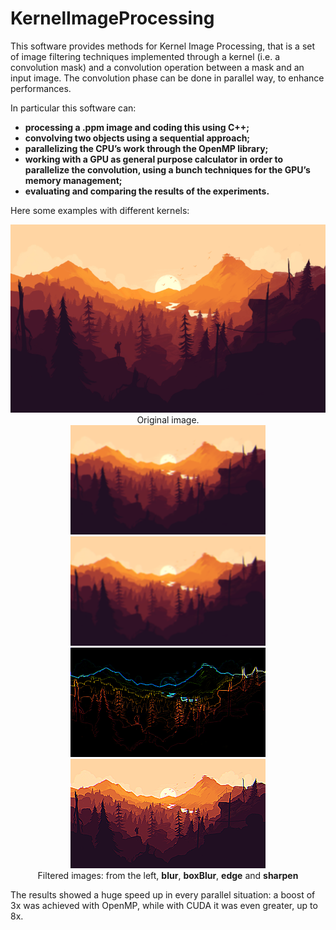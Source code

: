 # KernelImageProcessing
This software provides methods for Kernel Image Processing, that is a set 
of image filtering techniques implemented through a kernel (i.e. a convolution mask)
and a convolution operation between a mask and an input image. The convolution 
phase can be done in parallel way, to enhance performances.

In particular this software can:

- **processing a .ppm image and coding this using C++;**
- **convolving two objects using a sequential approach;**
- **parallelizing the CPU’s work through the OpenMP library;**
- **working with a GPU as general purpose calculator in order to parallelize the convolution, using a bunch techniques for the GPU’s memory management;**
- **evaluating and comparing the results of the experiments.**

Here some examples with different kernels:

<div align="center">

<img src="demoImages/ridSunset.png"/>
Original image.

</div>

<div align="center">

<div>
<img src="demoImages/sequential_blur.png"/>
<img src="demoImages/sequential_boxBlur.png"/>
<img src="demoImages/sequential_edge.png"/>
<img src="demoImages/sequential_sharpen.png"/>
</div>
Filtered images: from the left, <b>blur</b>, <b>boxBlur</b>, <b>edge</b> and <b>sharpen</b>

</div>

The results showed a huge speed up in every parallel
situation: a boost of 3x was achieved with OpenMP, while
with CUDA it was even greater, up to 8x.